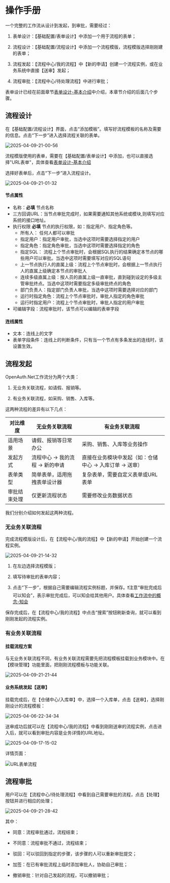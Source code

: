 # 操作手册

一个完整的工作流从设计到发起，到审批，需要经过：

1. 表单设计：【基础配置/表单设计】中添加一个用于流程的表单；

2. 流程设计：【基础配置/流程设计】中添加一个流程模版，流程模版选择刚刚建的表单；

3. 流程发起：【流程中心/我的流程】中【新的申请】创建一个流程实例，或在业务系统中直接【送审】发起；

4. 流程审批：【流程中心/待处理流程】中进行审批；

表单设计已经在前面章节[表单设计-基本介绍](/pro/startform.html)中介绍，本章节介绍的后面几个步骤。

## 流程设计

在【基础配置/流程设计】界面，点击“添加模板”。填写好流程模板的名称及需要的信息。点击“下一步”进入选择流程关联的表单。

![2025-04-09-21-00-56](http://img.openauth.net.cn/2025-04-09-21-00-56.png)

流程模版使用的表单，需要在【基础配置/表单设计】中添加，也可以直接选择"URL表单"，具体查看[表单设计-基本介绍](/pro/startform.html)

选择好表单后，点击“下一步”进入流程设计。

![2025-04-09-21-01-32](http://img.openauth.net.cn/2025-04-09-21-01-32.png)


#### 节点属性

* 名称：**必填** 节点名称
* 三方回调URL：当节点审批完成时，如果需要通知其他系统或模块,则填写对应系统的接口地址。
* 执行权限 **必填** 节点的执行权限，如：指定用户、指定角色等。
    * 所有人： 任何人都可以审批
    * 指定用户：指定用户审批，当选中这项时需要选择指定的用户
    * 指定角色：指定角色审批，当选中这项时需要选择指定的角色
    * 指定SQL： 流程上个节点审批时，会根据SQL执行的结果确定本节点的哪些用户可以审批。当选中这项时需要填写对应的SQL语句
    * 上一节点执行人的直属上级：流程上个节点审批时，会根据上一节点执行人的直属上级确定本节点的审批人
    * 连续多级直属上级：按人员的直属上级一直审批，直到碰到设定的多级主管审批终点。当选中这项时需要指定多级审批终点的角色
    * 部门负责人：指定部门负责人审批，当选中这项时需要选择对应的部门
    * 运行时指定角色：流程上个节点审批时，审批人指定的角色审批
    * 运行时指定用户：流程上个节点审批时，审批人指定的用户审批
* 可编辑字段：流程审批时，该节点可以编辑的表单字段

#### 连线属性

* 文本：连线上的文字
* 表单字段条件：连线上的判断条件，只有当一个节点有多条发出的连线时，该设置生效。


## 流程发起

OpenAuth.Net工作流分为两个大类：

1. 无业务关联流程，如请假、报销等。

2. 有业务关联流程，如采购、销售、入库等。

这两种流程的差异有以下几点：

| 对比维度 | 无业务关联流程 | 有业务关联流程 |
|---------|--------------|--------------|
| 适用场景 | 请假、报销等日常办公 | 采购、销售、入库等业务操作 |
| 发起方式 | 流程中心 -> 我的流程 -> 新的申请 | 直接在业务模块中发起（如：仓储中心 -> 入库订单 -> 送审） |
| 表单类型 | 简单表单，适用拖拽表单设计器 | 复杂表单，需要自定义表单或URL表单 |
| 审批结束处理 | 仅更新流程状态 | 需要修改业务数据状态 |

我们分别介绍如何发起这两种流程。

### 无业务关联流程

完成流程模版设计后，在【流程中心/我的流程】中【新的申请】开始创建一个流程实例。

![2025-04-09-21-14-32](http://img.openauth.net.cn/2025-04-09-21-14-32.png)

1. 在左边选择流程模版；

2. 填写待审批的表单内容；

3. 点击“下一步”，根据自己需要编辑流程实例标题，并保存。❗注意“审批完成后可以知会”，表示审批完成后，可以知会给其他用户。具体查看[工作流中的概念-知会](/core/flowinstanceconcept.md#知会)

保存完成后，在【流程中心/我的流程】中点击“搜索”按钮刷新查询，就可以看到刚刚发起的流程实例。

### 有业务关联流程

#### 挂载流程方案

与无业务关联流程不同，有业务关联流程需要先把流程模板挂载到业务模块中。在【模块管理】功能里面，把刚刚流程模板与功能关联。

![2025-04-09-21-21-44](http://img.openauth.net.cn/2025-04-09-21-21-44.png)

#### 业务系统发起【送审】

挂载完成后，在【仓储中心/入库单】中，选择一个入库单，点击【送审】，选择刚刚设计的流程模板：

![2025-04-06-22-34-34](http://img.openauth.net.cn/2025-04-06-22-34-34.png)

送审成功后就可以在【流程中心/我的流程】中看到刚刚送审的流程实例，点击进入后，就可以看到审批内容是业务详情的URL地址。

![2025-04-09-17-15-02](http://img.openauth.net.cn/2025-04-09-17-15-02.png)

详情页面：

![URL表单流程](http://img.openauth.net.cn/2025-04-06-22-46-13.png)


## 流程审批

用户可以在【流程中心/待处理流程】中看到自己需要审批的流程，点击【处理】按钮并进行相应的处理；

![2025-04-09-21-28-42](http://img.openauth.net.cn/2025-04-09-21-28-42.png)

其中：

* 同意：流程审批通过，流程结束；

* 不同意：流程审批不通过，流程结束；

* 驳回：可以驳回到指定的步骤，该步骤的人可以重新审批提交；

* 加签：在已有审批流程上临时添加审批人，协助自己审批；

* 撤销审批：针对自己发起的流程，可以撤销审批；



